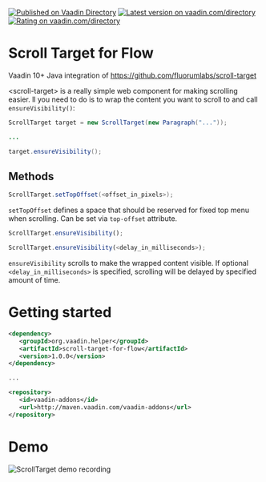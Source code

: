 [![Published on Vaadin  Directory](https://img.shields.io/badge/Vaadin%20Directory-published-00b4f0.svg)](https://vaadin.com/directory/component/scroll-target-for-flow)
[![Latest version on vaadin.com/directory](https://img.shields.io/vaadin-directory/v/scroll-target-for-flow.svg)](https://vaadin.com/directory/component/scroll-target-for-flow)
[![Rating on vaadin.com/directory](https://img.shields.io/vaadin-directory/rating/scroll-target-for-flow.svg)](https://vaadin.com/directory/component/scroll-target-for-flow)

# Scroll Target for Flow

Vaadin 10+ Java integration of https://github.com/fluorumlabs/scroll-target

&lt;scroll-target&gt; is a really simple web component for making scrolling easier. 
ll you need to do is to wrap the content you want to scroll to and call `ensureVisibility()`:

```java
ScrollTarget target = new ScrollTarget(new Paragraph("..."));

...

target.ensureVisibility();
```

## Methods

```java
ScrollTarget.setTopOffset(<offset_in_pixels>);
```

`setTopOffset` defines a space that should be reserved for fixed top menu when scrolling. Can be set via `top-offset` attribute.

```javascript
ScrollTarget.ensureVisibility();

ScrollTarget.ensureVisibility(<delay_in_milliseconds>);
```

`ensureVisibility` scrolls to make the wrapped content visible. If optional `<delay_in_milliseconds>` is specified, scrolling will be delayed by specified amount of time.

# Getting started

```xml
<dependency>
   <groupId>org.vaadin.helper</groupId>
   <artifactId>scroll-target-for-flow</artifactId>
   <version>1.0.0</version>
</dependency>

...

<repository>
   <id>vaadin-addons</id>
   <url>http://maven.vaadin.com/vaadin-addons</url>
</repository>
```

# Demo

![ScrollTarget demo recording](https://raw.githubusercontent.com/fluorumlabs/scroll-target-for-flow/master/demo-recording.gif)

